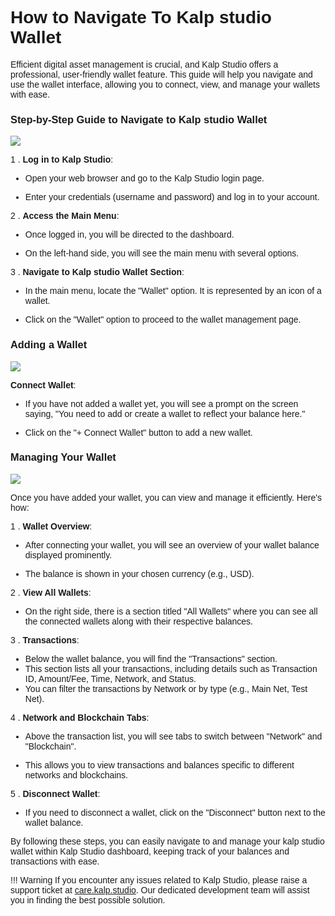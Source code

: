 <style>  body { font-family: "Source Sans 3", sans-serif!important; }</style>

<link  href="https://fonts.googleapis.com/css2?family=Source+Sans+3:ital,wght@0,200..900;1,200..900&display=swap"  rel="stylesheet">  <link  rel="stylesheet"  href="https://fonts.googleapis.com/icon?family=Material+Icons">


# How to Navigate To Kalp studio Wallet

Efficient digital asset management is crucial, and Kalp Studio offers a professional, user-friendly wallet feature. This guide will help you navigate and use the wallet interface, allowing you to connect, view, and manage your wallets with ease.

### **Step-by-Step Guide to Navigate to Kalp studio Wallet**

![](https://docs.kalp.studio/~gitbook/image?url=https%3A%2F%2F1148605496-files.gitbook.io%2F%7E%2Ffiles%2Fv0%2Fb%2Fgitbook-x-prod.appspot.com%2Fo%2Fspaces%252F4gkv2XhY4CmWY6Vp0djW%252Fuploads%252FmOr0hGTP0qt8dGyk3uhI%252Fimage.png%3Falt%3Dmedia%26token%3D7788b6bc-2385-4c2e-b3fe-c5fc94fbaeca&width=768&dpr=4&quality=100&sign=50eb17cb&sv=1)

1 .  **Log in to Kalp Studio**:
    

-   Open your web browser and go to the Kalp Studio login page.
    
-   Enter your credentials (username and password) and log in to your account.
    

2 .  **Access the Main Menu**:
    

-   Once logged in, you will be directed to the dashboard.
    
-   On the left-hand side, you will see the main menu with several options.
    

3 .  **Navigate to Kalp studio Wallet Section**:
    

-   In the main menu, locate the "Wallet" option. It is represented by an icon of a wallet.
    
-   Click on the "Wallet" option to proceed to the wallet management page.

### **Adding a Wallet**

![](https://docs.kalp.studio/~gitbook/image?url=https%3A%2F%2F1148605496-files.gitbook.io%2F%7E%2Ffiles%2Fv0%2Fb%2Fgitbook-x-prod.appspot.com%2Fo%2Fspaces%252F4gkv2XhY4CmWY6Vp0djW%252Fuploads%252FAlRp1MwgtiJFKWB9HEWg%252Fimage.png%3Falt%3Dmedia%26token%3D4a14c61e-9c24-4749-98a1-1193d4fe11d3&width=768&dpr=4&quality=100&sign=b8745d1e&sv=1)

**Connect Wallet**:

-   If you have not added a wallet yet, you will see a prompt on the screen saying, "You need to add or create a wallet to reflect your balance here."
    
-   Click on the "+ Connect Wallet" button to add a new wallet.

### **Managing Your Wallet**

![](https://docs.kalp.studio/~gitbook/image?url=https%3A%2F%2F1148605496-files.gitbook.io%2F%7E%2Ffiles%2Fv0%2Fb%2Fgitbook-x-prod.appspot.com%2Fo%2Fspaces%252F4gkv2XhY4CmWY6Vp0djW%252Fuploads%252Fhqn7tumWe8xOD54lW0kK%252Fimage.png%3Falt%3Dmedia%26token%3D79447954-87d1-4cf7-9d7e-2f53ddc53b65&width=768&dpr=4&quality=100&sign=9a813653&sv=1)

Once you have added your wallet, you can view and manage it efficiently. Here's how:

1 .  **Wallet Overview**:
    

-   After connecting your wallet, you will see an overview of your wallet balance displayed prominently.
    
-   The balance is shown in your chosen currency (e.g., USD).
    

2 .  **View All Wallets**:
    

-   On the right side, there is a section titled "All Wallets" where you can see all the connected wallets along with their respective balances.

3 .  **Transactions**:

-   Below the wallet balance, you will find the "Transactions" section.
-   This section lists all your transactions, including details such as Transaction ID, Amount/Fee, Time, Network, and Status.
-   You can filter the transactions by Network or by type (e.g., Main Net, Test Net).
    

4 .  **Network and Blockchain Tabs**:
    

-   Above the transaction list, you will see tabs to switch between "Network" and "Blockchain".
    
-   This allows you to view transactions and balances specific to different networks and blockchains.
    

5 .  **Disconnect Wallet**:
    

-   If you need to disconnect a wallet, click on the "Disconnect" button next to the wallet balance.
    

By following these steps, you can easily navigate to and manage your kalp studio wallet within Kalp Studio dashboard, keeping track of your balances and transactions with ease.

!!! Warning
    If you encounter any issues related to Kalp Studio, please raise a support ticket at [care.kalp.studio](mailto:care.kalp.studio). Our dedicated development team will assist you in finding the best possible solution.